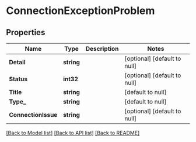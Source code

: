 # ConnectionExceptionProblem

## Properties
Name | Type | Description | Notes
------------ | ------------- | ------------- | -------------
**Detail** | **string** |  | [optional] [default to null]
**Status** | **int32** |  | [optional] [default to null]
**Title** | **string** |  | [default to null]
**Type_** | **string** |  | [default to null]
**ConnectionIssue** | **string** |  | [optional] [default to null]

[[Back to Model list]](../README.md#documentation-for-models) [[Back to API list]](../README.md#documentation-for-api-endpoints) [[Back to README]](../README.md)

